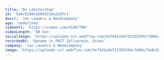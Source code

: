 ```yaml
---
title: 'De Lobstershop'
id: '5e8c9280ceb83d31be2ed7c1'
descr: 'Jan Lauwers & Needcompany'
age: 'undefined'
videoUrl: 'https://vimeo.com/41967796'
videoLength: '90 min'
socialImage: 'https://uploads-ssl.webflow.com/5e74d1a9ef22355294c7d60e/5e8c9228fc712a4fb9a0a5f1_Needcompany_The%20Lobster%20Shop_web.jpg'
recordedAt: 'Opname in PACT Zollverein, Essen'
company: 'Jan Lauwers & Needcompany'
image: 'https://uploads-ssl.webflow.com/5e74d1a9ef22355294c7d60e/5e8c9228fc712a4fb9a0a5f1_Needcompany_The%20Lobster%20Shop_web.jpg'
---
```

